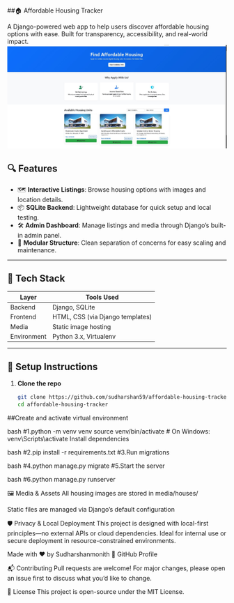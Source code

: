 ##🏠 Affordable Housing Tracker

A Django-powered web app to help users discover affordable housing options with ease. Built for transparency, accessibility, and real-world impact.
![sample image](./github_rent_house.jpg)  


## 🔍 Features

- 🗺️ **Interactive Listings**: Browse housing options with images and location details.
- 📦 **SQLite Backend**: Lightweight database for quick setup and local testing.
- 🛠️ **Admin Dashboard**: Manage listings and media through Django’s built-in admin panel.
- 📁 **Modular Structure**: Clean separation of concerns for easy scaling and maintenance.

---

## 🚀 Tech Stack

| Layer        | Tools Used                          |
|--------------|-------------------------------------|
| Backend      | Django, SQLite                      |
| Frontend     | HTML, CSS (via Django templates)    |
| Media        | Static image hosting                |
| Environment  | Python 3.x, Virtualenv              |

---

## 🧰 Setup Instructions

1. **Clone the repo**  
   ```bash
   git clone https://github.com/sudharshan59/affordable-housing-tracker.git
   cd affordable-housing-tracker
##Create and activate virtual environment

bash
#1.python -m venv venv
source venv/bin/activate  # On Windows: venv\\Scripts\\activate
Install dependencies

bash
#2.pip install -r requirements.txt
#3.Run migrations

bash
#4.python manage.py migrate
#5.Start the server

bash
#6.python manage.py runserver


🖼️ Media & Assets
All housing images are stored in media/houses/

Static files are managed via Django’s default configuration

🛡️ Privacy & Local Deployment
This project is designed with local-first principles—no external APIs or cloud dependencies. Ideal for internal use or secure deployment in resource-constrained environments.


Made with ❤️ by Sudharshanmonith 🔗 GitHub Profile

📬 Contributing
Pull requests are welcome! For major changes, please open an issue first to discuss what you’d like to change.

📄 License
This project is open-source under the MIT License.
